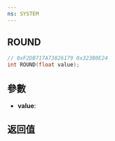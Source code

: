 ```yaml
---
ns: SYSTEM
---
```

## ROUND

```c
// 0xF2DB717A73826179 0x323B0E24
int ROUND(float value);
```


## 參數
* **value**: 

## 返回值
